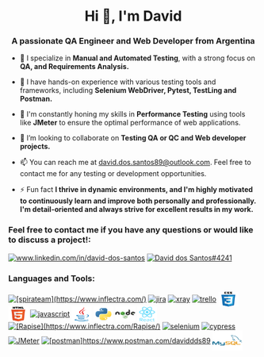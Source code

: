 <h1 align="center">Hi 👋, I'm David</h1>
<h3 align="center">A passionate QA Engineer and Web Developer from Argentina</h3>

- 🌱  I specialize in **Manual and Automated Testing**, with a strong focus on **QA, and Requirements Analysis.**

- 🔧 I have hands-on experience with various testing tools and frameworks, including **Selenium WebDriver, Pytest, TestLing and Postman.**

- 🚀 I'm constantly honing my skills in **Performance Testing** using tools like **JMeter** to ensure the optimal performance of web applications.

- 👯 I’m looking to collaborate on **Testing QA or QC and Web developer projects.**

- 📫  You can reach me at david.dos.santos89@outlook.com. Feel free to contact me for any testing or development opportunities.

- ⚡ Fun fact **I thrive in dynamic environments, and I'm highly motivated to continuously learn and improve both personally and professionally. I'm detail-oriented and always strive for excellent results in my work.**

<h3 align="left">Feel free to contact me if you have any questions or would like to discuss a project!:</h3>
<p align="left">
<a href="https://linkedin.com/in/www.linkedin.com/in/david-dos-santos" target="blank"><img align="center" src="http://lofrev.net/wp-content/photos/2017/04/linkedin_logo.jpg" alt="www.linkedin.com/in/david-dos-santos" height="30" width="30"/></a>
<a href="https://discord.gg/David dos Santos#4241" target="blank"><img align="center" src="https://www.freepnglogos.com/uploads/discord-logo-png/discord-logo-logodownload-download-logotipos-1.png" alt="David dos Santos#4241" height="40" width="40" /></a>
</p>

<h3 align="left">Languages and Tools:</h3>
<div align="left">
  <a href="" target="blank" rel=""><img align="center" src="https://images.g2crowd.com/uploads/product/image/large_detail/large_detail_959a0b85e4aa2315bfb29d2ac0023582/spirateam.png" alt="[spirateam](https://www.inflectra.com/)" height="30" width="30"/></a>
  <a href="" target="blank" rel=""><img align="center" src="https://iconape.com/wp-content/png_logo_vector/jira-2.png" alt="jira" height="30" width="30"/></a>
  <a href="" target="blank" rel=""><img align="center" src="https://marketplace-cdn.atlassian.com/files/11638493-3ff7-4f84-9f2d-cd10d8a599dc?fileType=image&amp;mode=full-fit" alt="xray" height="40" width="40"/></a>
  <a href="" target="blank" rel=""><img align="center" src="https://pluspng.com/img-png/trello-png-trello-png-1600.png" alt="trello" height="40" width="40"/></a>
  <a href="" target="blank" rel=""><img align="center" src="https://raw.githubusercontent.com/devicons/devicon/master/icons/css3/css3-original-wordmark.svg" alt="css3" height="30" width="40"/></a>
  <a href="" target="blank" rel=""><img align="center" src="https://raw.githubusercontent.com/devicons/devicon/master/icons/html5/html5-original-wordmark.svg" alt="html5" height="30" width="40"/></a>
  <a href="" target="blank" rel=""><img align="center" src="https://andreyex.ru/wp-content/uploads/2017/07/YAzyk-programmirovaniya-Javascript.jpg" alt="javascript" height="30" width="40"/></a>
  <a href="" target="blank" rel=""><img align="center" src="https://raw.githubusercontent.com/devicons/devicon/master/icons/java/java-original.svg" alt="java" height="30" width="40"/></a>
  <a href="" target="blank" rel=""><img align="center" src="https://raw.githubusercontent.com/devicons/devicon/master/icons/python/python-original.svg" alt="python" height="30" width="40"/></a>
  <a href="" target="blank" rel=""><img align="center" src="https://raw.githubusercontent.com/devicons/devicon/master/icons/nodejs/nodejs-original-wordmark.svg" alt="nodejs" height="30" width="40"/></a>
  <a href="" target="blank" rel=""><img align="center" src="https://raw.githubusercontent.com/devicons/devicon/master/icons/react/react-original-wordmark.svg" alt="react" height="30" width="40"/></a>
  <a href="" target="blank" rel=""> <img align="center" src="https://images.g2crowd.com/uploads/product/image/large_detail/large_detail_58f2f8927641fb635bc99e9855d4b2c5/rapise.png" alt="[Rapise](https://www.inflectra.com/Rapise/)" height="30" width="30"/></a>
  <a href="" target="blank" rel=""><img align="center" src="https://raw.githubusercontent.com/detain/svg-logos/780f25886640cef088af994181646db2f6b1a3f8/svg/selenium-logo.svg" alt="selenium" height="30" width="40"/></a> 
  <a href="" target="blank" rel=""><img align="center" src="https://cdn.sanity.io/images/o0o2tn5x/production/13b9c8412093e2f0cdb5495e1f59144967fa1664-512x512.jpg" alt="cypress" height="30" width="40"/></a>
  <a href="" target="blank" rel=""><img align="center" src="https://vectorified.com/images/jmeter-icon-28.png" alt="JMeter" height="30" width="40"/></a>
  <a href="" target="blank" rel=""><img align="center" src="https://sdtimes.com/wp-content/uploads/2018/08/logo-glyph.png" alt="[postman]https://www.postman.com/daviddds89" height="30" width="40"/></a>
  <a href="" target="blank" rel=""><img align="center" src="https://raw.githubusercontent.com/devicons/devicon/master/icons/mysql/mysql-original-wordmark.svg" alt="mysql" height="40" width="60"/></a>
</div>

